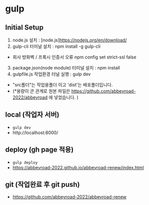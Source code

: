 # gulp  

## Initial Setup
1. node.js 설치                          : [node.js]https://nodejs.org/en/download/
2. gulp-cli 터미널 설치                   : npm install -g gulp-cli
- 회사 방화벽 / 프록시 인증서 오류
  npm config set strict-ssl false
3. package.json(node module) 터미널 설치  : npm install
4. gulpfile.js 작업환경 터널 실행          : gulp dev
- "src폴더"는 작업용폴더 이고 'dist'는 배포폴더입니다. 
- (*용량이 큰 관계로 원본 파일은 https://github.com/abbeyroad-2022/abbeyroad 에 넣었습니다. )


## local (작업자 서버)
- `gulp dev`
- http://localhost:8000/


## deploy (gh page 적용)
- `gulp deploy`
-  https://abbeyroad-2022.github.io/abbeyroad-renew/index.html


## git (작업완료 후 git push)
- https://github.com/abbeyroad-2022/abbeyroad-renew
